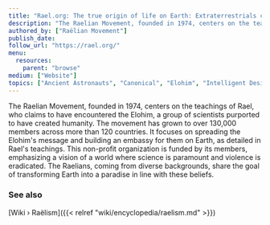 ```yaml
---
title: "Rael.org: The true origin of life on Earth: Extraterrestrials created us in their image"
description: "The Raelian Movement, founded in 1974, centers on the teachings of Rael, who claims to have encountered the Elohim, a group of scientists purported to have created humanity. The movement has grown to over 130,000 members across more than 120 countries. It focuses on spreading the Elohim's message and building an embassy for them on Earth, as detailed in Rael's teachings. This non-profit organization is funded by its members, emphasizing a vision of a world where science is paramount and violence is eradicated. The Raelians, coming from diverse backgrounds, share the goal of transforming Earth into a paradise in line with these beliefs."
authored_by: ["Raëlian Movement"]
publish_date:
follow_url: "https://rael.org/"
menu:
  resources:
    parent: "browse"
medium: ["Website"]
topics: ["Ancient Astronauts", "Canonical", "Elohim", "Intelligent Design", "Neo-Euhemerism", "Raëlism"]
---
```


The Raelian Movement, founded in 1974, centers on the teachings of Rael, who claims to have encountered the Elohim, a group of scientists purported to have created humanity. The movement has grown to over 130,000 members across more than 120 countries. It focuses on spreading the Elohim's message and building an embassy for them on Earth, as detailed in Rael's teachings. This non-profit organization is funded by its members, emphasizing a vision of a world where science is paramount and violence is eradicated. The Raelians, coming from diverse backgrounds, share the goal of transforming Earth into a paradise in line with these beliefs.

### See also

[Wiki › Raëlism]({{< relref "wiki/encyclopedia/raelism.md" >}})</br>
